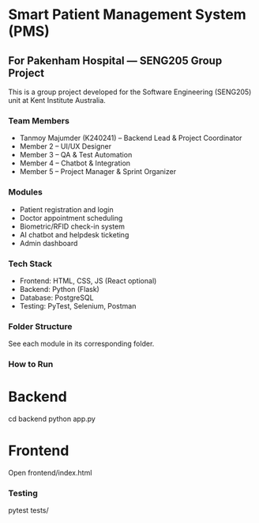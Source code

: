 # Smart Patient Management System (PMS)
## For Pakenham Hospital — SENG205 Group Project

This is a group project developed for the Software Engineering (SENG205) unit at Kent Institute Australia.

### Team Members
- Tanmoy Majumder (K240241) – Backend Lead & Project Coordinator
- Member 2 – UI/UX Designer
- Member 3 – QA & Test Automation
- Member 4 – Chatbot & Integration
- Member 5 – Project Manager & Sprint Organizer

### Modules
- Patient registration and login
- Doctor appointment scheduling
- Biometric/RFID check-in system
- AI chatbot and helpdesk ticketing
- Admin dashboard

### Tech Stack
- Frontend: HTML, CSS, JS (React optional)
- Backend: Python (Flask)
- Database: PostgreSQL
- Testing: PyTest, Selenium, Postman

### Folder Structure
See each module in its corresponding folder.

### How to Run
# Backend
cd backend
python app.py

# Frontend
Open frontend/index.html

### Testing
pytest tests/
